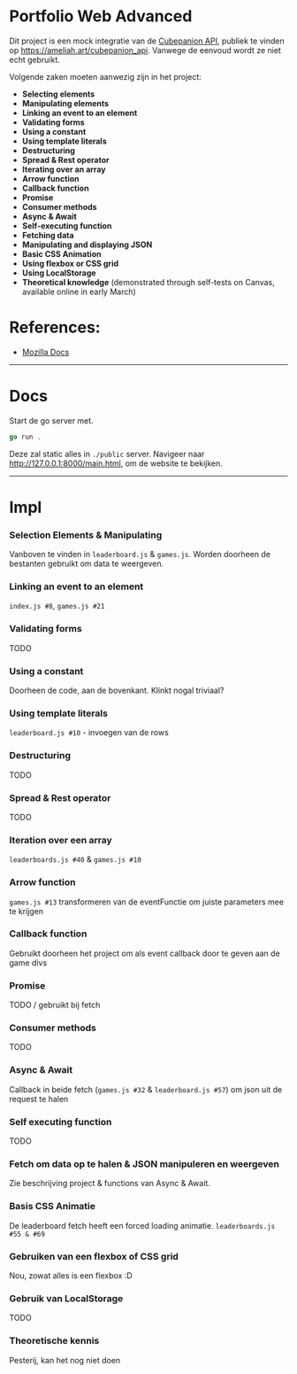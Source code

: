 # Portfolio Web Advanced 

Dit project is een mock integratie van de [Cubepanion API](https://github.com/Fesaa/CubepanionAPI), publiek te vinden op https://ameliah.art/cubepanion_api.
Vanwege de eenvoud wordt ze niet echt gebruikt.

Volgende zaken moeten aanwezig zijn in het project:
- **Selecting elements**
- **Manipulating elements**
- **Linking an event to an element**
- **Validating forms**
- **Using a constant**
- **Using template literals**
- **Destructuring**
- **Spread & Rest operator**
- **Iterating over an array**
- **Arrow function**
- **Callback function**
- **Promise**
- **Consumer methods**
- **Async & Await**
- **Self-executing function**
- **Fetching data**
- **Manipulating and displaying JSON**
- **Basic CSS Animation**
- **Using flexbox or CSS grid**
- **Using LocalStorage**
- **Theoretical knowledge** (demonstrated through self-tests on Canvas, available online in early March)

# References:
- [Mozilla Docs](https://developer.mozilla.org/en-US/)

---------------

# Docs

Start de go server met. 
```go
go run .
```
Deze zal static alles in `./public` server. Navigeer naar http://127.0.0.1:8000/main.html, om de website te bekijken.

----------------

# Impl

### Selection Elements & Manipulating
Vanboven te vinden in `leaderboard.js` & `games.js`. Worden doorheen de bestanten gebruikt om data te weergeven.

### Linking an event to an element
`index.js #8`, `games.js #21` 

### Validating forms
TODO

### Using a constant
Doorheen de code, aan de bovenkant. Klinkt nogal triviaal?

### Using template literals
`leaderboard.js #10` - invoegen van de rows

### Destructuring
TODO

### Spread & Rest operator
TODO

### Iteration over een array
`leaderboards.js #40` & `games.js #10`

### Arrow function
`games.js #13` transformeren van de eventFunctie om juiste parameters mee te krijgen

### Callback function
Gebruikt doorheen het project om als event callback door te geven aan de game divs

### Promise
TODO / gebruikt bij fetch

### Consumer methods
TODO

### Async & Await
Callback in beide fetch (`games.js #32` & `leaderboard.js #57`) om json uit de request te halen

### Self executing function
TODO

### Fetch om data op te halen & JSON manipuleren en weergeven
Zie beschrijving project & functions van Async & Await.

### Basis CSS Animatie
De leaderboard fetch heeft een forced loading animatie. `leaderboards.js #55 & #69`

### Gebruiken van een flexbox of CSS grid
Nou, zowat alles is een flexbox :D

### Gebruik van LocalStorage
TODO

### Theoretische kennis
Pesterij, kan het nog niet doen

